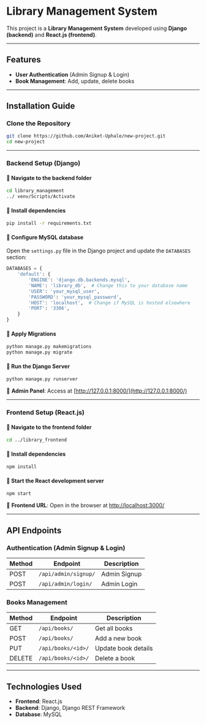 # Library Management System

This project is a **Library Management System** developed using **Django (backend)** and **React.js (frontend)**.

---

##  Features

-  **User Authentication** (Admin Signup & Login)
-  **Book Management**: Add, update, delete books

---

##  Installation Guide

### Clone the Repository
```bash
git clone https://github.com/Aniket-Uphale/new-project.git
cd new-project
```

---

### Backend Setup (Django)

#### 🔹 Navigate to the backend folder
```bash
cd library_management
../ venv/Scripts/Activate
```

#### 🔹 Install dependencies
```bash
pip install -r requirements.txt
```

#### 🔹 Configure MySQL database
Open the `settings.py` file in the Django project and update the `DATABASES` section:

```python
DATABASES = {
    'default': {
        'ENGINE': 'django.db.backends.mysql',
        'NAME': 'library_db',  # Change this to your database name
        'USER': 'your_mysql_user',
        'PASSWORD': 'your_mysql_password',
        'HOST': 'localhost',  # Change if MySQL is hosted elsewhere
        'PORT': '3306',
    }
}
```

#### 🔹 Apply Migrations
```bash
python manage.py makemigrations
python manage.py migrate
```

#### 🔹 Run the Django Server
```bash
python manage.py runserver
```

🔗 **Admin Panel**: Access at [http://127.0.0.1:8000/](http://127.0.0.1:8000/)

---

###  Frontend Setup (React.js)

#### 🔹 Navigate to the frontend folder
```bash
cd ../library_frontend
```

#### 🔹 Install dependencies
```bash
npm install
```

#### 🔹 Start the React development server
```bash
npm start
```

🔗 **Frontend URL**: Open in the browser at [http://localhost:3000/](http://localhost:3000/)

---

##  API Endpoints

###  Authentication (Admin Signup & Login)

| Method | Endpoint               | Description  |
|--------|------------------------|--------------|
| POST   | `/api/admin/signup/`   | Admin Signup |
| POST   | `/api/admin/login/`    | Admin Login  |

###  Books Management

| Method | Endpoint            | Description        |
|--------|---------------------|--------------------|
| GET    | `/api/books/`       | Get all books     |
| POST   | `/api/books/`       | Add a new book    |
| PUT    | `/api/books/<id>/`  | Update book details |
| DELETE | `/api/books/<id>/`  | Delete a book     |

---

## Technologies Used

- **Frontend**: React.js  
- **Backend**: Django, Django REST Framework  
- **Database**: MySQL  
